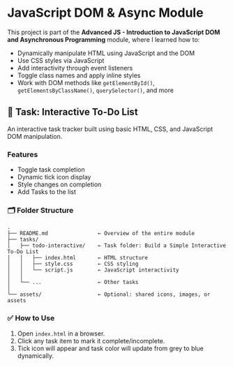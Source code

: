 # JavaScript DOM & Async Module

This project is part of the **Advanced JS - Introduction to JavaScript DOM and Asynchronous Programming** module, where I learned how to:
- Dynamically manipulate HTML using JavaScript and the DOM
- Use CSS styles via JavaScript
- Add interactivity through event listeners
- Toggle class names and apply inline styles
- Work with DOM methods like `getElementById()`, `getElementsByClassName()`, `querySelector()`, and more



## 📌 Task: Interactive To-Do List

An interactive task tracker built using basic HTML, CSS, and JavaScript DOM manipulation.

### Features

- Toggle task completion
- Dynamic tick icon display
- Style changes on completion
- Add Tasks to the list

### 🗂 Folder Structure
```text
.
├── README.md                ← Overview of the entire module
├── tasks/
│   ├── todo-interactive/    ← Task folder: Build a Simple Interactive To-Do List
│   │   ├── index.html       ← HTML structure
│   │   ├── style.css        ← CSS styling
│   │   └── script.js        ← JavaScript interactivity
│   │
│   └── ...                  ← Other tasks 
│
└── assets/                  ← Optional: shared icons, images, or assets
```

      
### ✅ How to Use

1. Open `index.html` in a browser.
2. Click any task item to mark it complete/incomplete.
3. Tick icon will appear and task color will update from grey to blue dynamically.





